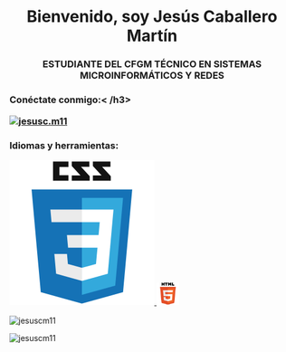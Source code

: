 <h1 align="center">Bienvenido, soy Jesús Caballero Martín</h1>
<h3 align="center">ESTUDIANTE DEL CFGM TÉCNICO EN SISTEMAS MICROINFORMÁTICOS Y REDES</h3>



<h3 align="left">Conéctate conmigo:< /h3>
<p align="left">
<a href="https://instagram.com/jesusc.m11" target="blank"><img align="center" src="https://raw.githubusercontent.com/rahuldkjain/github-profile-readme-generator/master/src/images/icons/Social/instagram.svg" alt="jesusc.m11" height="30" width="40" /></a>
</p>

<h3 align="left">Idiomas y herramientas:</h3>
<p align="left" > <a href="https://www.w3schools.com/css/" target="_blank" rel="noreferrer"> <img src="https://raw.githubusercontent.com/devicons/devicon/master /icons/css3/css3-original-wordmark.svg" alt="css3" ancho="40" alto="40"/> </a> <a href="https://www.w3.org/html /" target="_blank" rel="noreferrer"> <img src="https://raw.githubusercontent.com/devicons/devicon/master/icons/html5/html5-original-wordmark.svg" alt="html5" width="40" height="40"/> </a> </p>

<p><img align="center" src="https://github-readme-stats.vercel. app/api/top-langs?username=jesuscm11&show_icons=true&locale=en&layout=compact" alt="jesuscm11" /></p>

<p align="left"> <img src="https://komarev.com/ghpvc/?username=jesuscm11&label=Profile%20views&color=0e75b6&style=flat" alt="jesuscm11" /> </p>
